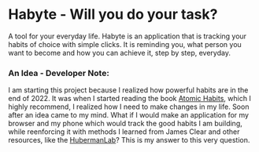 # Habyte - Will **you** do your task?
A tool for your everyday life.
Habyte is an application that is tracking your habits of choice with simple clicks.
It is reminding you, what person you want to become and how you can achieve it, step by step, everyday.

### An Idea - Developer Note:
I am starting this project because I realized how powerful habits are in the end of 2022.
It was when I started reading the book [Atomic Habits](https://jamesclear.com/atomic-habits), which I highly recommend, I realized how I need to make changes in my life.
Soon after an idea came to my mind.
What if I would make an application for my browser and my phone which would track the good habits I am building, while reenforcing it with methods I learned from James Clear and other resources, like the [HubermanLab](https://www.hubermanlab.com/)?
This is my answer to this very question.